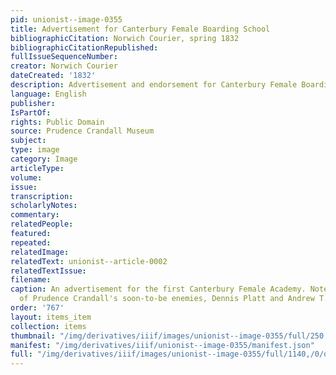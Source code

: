 ```yaml
---
pid: unionist--image-0355
title: Advertisement for Canterbury Female Boarding School
bibliographicCitation: Norwich Courier, spring 1832
bibliographicCitationRepublished: 
fullIssueSequenceNumber: 
creator: Norwich Courier
dateCreated: '1832'
description: Advertisement and endorsement for Canterbury Female Boarding School
language: English
publisher: 
IsPartOf: 
rights: Public Domain
source: Prudence Crandall Museum
subject: 
type: image
category: Image
articleType: 
volume: 
issue: 
transcription: 
scholarlyNotes: 
commentary: 
relatedPeople: 
featured: 
repeated: 
relatedImage: 
relatedText: unionist--article-0002
relatedTextIssue: 
filename: 
caption: An advertisement for the first Canterbury Female Academy. Note the warm endorsement
  of Prudence Crandall's soon-to-be enemies, Dennis Platt and Andrew T. Judson.
order: '767'
layout: items_item
collection: items
thumbnail: "/img/derivatives/iiif/images/unionist--image-0355/full/250,/0/default.jpg"
manifest: "/img/derivatives/iiif/unionist--image-0355/manifest.json"
full: "/img/derivatives/iiif/images/unionist--image-0355/full/1140,/0/default.jpg"
---
```

